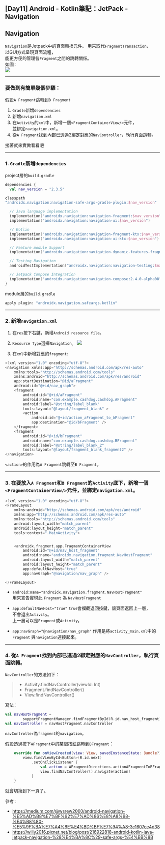 ## [Day11] Android - Kotlin筆記：JetPack - Navigation 


## Navigation 
`Navigation`是Jetpack中的頁面轉換元件。
用來取代`FragmentTransaction`，  
以GUI方式呈現頁面流程，  
能更方便的管理各`Fragment`之間的跳轉關係。  
如圖：  
![](https://developer.android.com/images/topic/libraries/architecture/navigation-graph_2x-callouts.png)

---

### 要做到有簡單幾個步驟：  
假設`A Fragment`跳轉到`B Fragment`

1. `Gradle`新增`dependencies`
2. 新增`navigation.xml`
3. 在`Activity`的`xml`中，新增一個`<FragmentContainerView/>`元件，  
並綁定`navigation.xml`。
4. 從`A Fragment`找到內部已透過2綁定對應的`NavController`，執行頁面跳轉。

接著就來實做看看吧

---

### 1. `Gradle`新增`dependencies`

project層的`build.gradle`
```kotlin
dependencies {
  val nav_version = "2.3.5"

classpath 
"androidx.navigation:navigation-safe-args-gradle-plugin:$nav_version"

  // Java language implementation
  implementation("androidx.navigation:navigation-fragment:$nav_version")
  implementation("androidx.navigation:navigation-ui:$nav_version")

  // Kotlin
  implementation("androidx.navigation:navigation-fragment-ktx:$nav_version")
  implementation("androidx.navigation:navigation-ui-ktx:$nav_version")

  // Feature module Support
  implementation("androidx.navigation:navigation-dynamic-features-fragment:$nav_version")

  // Testing Navigation
  androidTestImplementation("androidx.navigation:navigation-testing:$nav_version")

  // Jetpack Compose Integration
  implementation("androidx.navigation:navigation-compose:2.4.0-alpha08")
}
```

module層的`build.gradle`
```kotlin
apply plugin: "androidx.navigation.safeargs.kotlin"
```
---
### 2. 新增`navigation.xml`

1. 在`res`按下右鍵，新增`Android resource file`。
2. `Resource Type`選擇`Navigation`。
![](https://i.postimg.cc/rpqRjccg/2021-09-14-9-43-07.png)

3. 在`xml`中新增對應的`fragment`:
```kotlin
<?xml version="1.0" encoding="utf-8"?>
<navigation xmlns:app="http://schemas.android.com/apk/res-auto"
    xmlns:tools="http://schemas.android.com/tools"
    xmlns:android="http://schemas.android.com/apk/res/android"
    app:startDestination="@id/aFragment"
    android:id="@+id/nav_graph">
    <fragment
        android:id="@+id/aFragment"
        android:name="com.example.cashdog.cashdog.AFragment"
        android:label="@string/label_blank"
        tools:layout="@layout/fragment_blank" >
        <action
            android:id="@+id/action_aFragment_to_bFragment"
            app:destination="@id/bFragment" />
    </fragment>
    <fragment
        android:id="@+id/bFragment"
        android:name="com.example.cashdog.cashdog.BFragment"
        android:label="@string/label_blank_2"
        tools:layout="@layout/fragment_blank_fragment2" />
</navigation>
```
`<action>`的作用為`A Fragment`跳轉至`B Fragment`。

---

### 3. 在要放入`A Fragment`和`B Fragment`的`Activity`底下，新增一個`<FragmentContainerView/>`元件，並綁定`navigation.xml`。
```kotlin
<?xml version="1.0" encoding="utf-8"?>
<FrameLayout 
    xmlns:android="http://schemas.android.com/apk/res/android"
    xmlns:app="http://schemas.android.com/apk/res-auto"
    xmlns:tools="http://schemas.android.com/tools"
    android:layout_width="match_parent"
    android:layout_height="match_parent"
    tools:context=".MainActivity">


    <androidx.fragment.app.FragmentContainerView
        android:id="@+id/nav_host_fragment"
        android:name="androidx.navigation.fragment.NavHostFragment"
        android:layout_width="match_parent"
        android:layout_height="match_parent"
        app:defaultNavHost="true"
        app:navGraph="@navigation/nav_graph" />

</FrameLayout>
```
 - `android:name="androidx.navigation.fragment.NavHostFragment"`  
用來宣告實現此 `Fragment` 為 `NavHostFragment`
 
- `app:defaultNavHost="true"`
`true`會攔截返回按鍵，讓頁面返回上一層，  
不會退出`Activity`。  
上一層可以是`Fragment`或`Activity`。

- `app:navGraph="@navigation/nav_graph"`
作用是將`activity_main.xml`中的`Fragment`
與`navigation`連接起來。

---

### 4. 從`A Fragment`找到內部已透過2綁定對應的`NavController`，執行頁面跳轉。

`NavController`的方法如下：
> - Activity.findNavController(viewId: Int)
> - Fragment.findNavController()
> - View.findNavController()

寫法：
```kotlin
val navHostFragment =
        supportFragmentManager.findFragmentById(R.id.nav_host_fragment) as NavHostFragment
val navController = navHostFragment.navController
```
`navController`為`fragment`的`navigation`。  

假設透過按下`AFragment`中的某個按鈕跳轉到`BFragment`：
```kotlin
    override fun onViewCreated(view: View, savedInstanceState: Bundle?) {
        view.findViewById<Button>(R.id.next)
            .setOnClickListener {
                val action = AFragmentDirections.actionAFragmentToBFragment()
                view.findNavController().navigate(action)
            }
    }
```
就會切換到下一頁了。

參考：
- https://medium.com/@wsrew2000/android-navigation-%E5%AD%B8%E7%BF%92%E7%AD%86%E8%A8%98-%E4%B8%80-%E5%9F%BA%E7%A4%8E%E4%BD%BF%E7%94%A8-3c1607ce4d38
- https://willy2016.pixnet.net/blog/post/216922818-android-kotlin-java-jetpack-navigation-%28%E4%BA%8C%29-safe-args-%E4%BB%8B